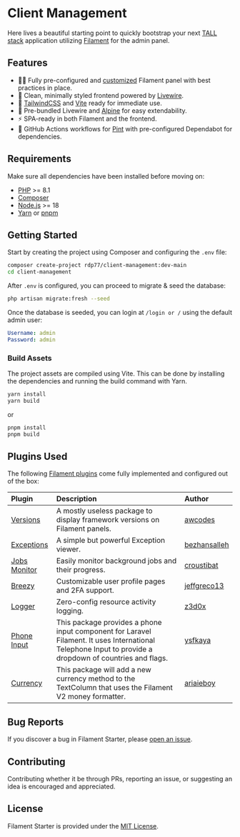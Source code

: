 # Client Management

Here lives a beautiful starting point to quickly bootstrap your next [TALL stack](https://tallstack.dev/) application
utilizing [Filament](https://filamentphp.com/) for the admin panel.

## Features

- 🧑‍💻 Fully pre-configured and [customized](#plugins-used) Filament panel with best practices in place.
- 🎨 Clean, minimally styled frontend powered by [Livewire](https://livewire.laravel.com/).
- 💄 [TailwindCSS](https://tailwindcss.com/) and [Vite](https://vitejs.dev/) ready for immediate use.
- 👷 Pre-bundled Livewire and [Alpine](https://alpinejs.dev/) for easy extendability.
- ⚡️ SPA-ready in both Filament and the frontend.
- 🔨 GitHub Actions workflows for [Pint](https://github.com/laravel/pint) with pre-configured Dependabot for
  dependencies.

## Requirements

Make sure all dependencies have been installed before moving on:

- [PHP](https://secure.php.net/manual/en/install.php) >= 8.1
- [Composer](https://getcomposer.org/download/)
- [Node.js](http://nodejs.org/) >= 18
- [Yarn](https://yarnpkg.com/en/docs/install) or [pnpm](https://pnpm.io/installation)

## Getting Started

Start by creating the project using Composer and configuring the `.env` file:

```sh
composer create-project rdp77/client-management:dev-main
cd client-management
```

After `.env` is configured, you can proceed to migrate & seed the database:

```sh
php artisan migrate:fresh --seed
```

Once the database is seeded, you can login at `/login or /` using the default admin user:

```yaml
Username: admin
Password: admin
```

### Build Assets

The project assets are compiled using Vite. This can be done by installing the dependencies and running the build
command with Yarn.

```sh
yarn install
yarn build
```

or

```sh
pnpm install
pnpm build
```

## Plugins Used

The following [Filament plugins](https://filamentphp.com/plugins) come fully implemented and configured out of the box:

| **Plugin**                                                          | **Description**                                                            | **Author**                                      |
|:--------------------------------------------------------------------|:---------------------------------------------------------------------------|:------------------------------------------------|
| [Versions](https://github.com/awcodes/filament-versions)            | A mostly useless package to display framework versions on Filament panels. | [awcodes](https://github.com/awcodes)           |
| [Exceptions](https://github.com/bezhansalleh/filament-exceptions)   | A simple but powerful Exception viewer.                                    | [bezhansalleh](https://github.com/bezhansalleh) |
| [Jobs Monitor](https://github.com/croustibat/filament-jobs-monitor) | Easily monitor background jobs and their progress.                         | [croustibat](https://github.com/croustibat)     |
| [Breezy](https://github.com/jeffgreco13/filament-breezy)            | Customizable user profile pages and 2FA support.                           | [jeffgreco13](https://github.com/jeffgreco13)   |
| [Logger](https://github.com/z3d0x/filament-logger)                  | Zero-config resource activity logging.                                     | [z3d0x](https://github.com/z3d0x)               |
| [Phone Input](https://github.com/ysfkaya/filament-phone-input)      | This package provides a phone input component for Laravel Filament. It uses International Telephone Input to provide a dropdown of countries and flags.                                     | [ysfkaya](https://github.com/ysfkaya/)               |
| [Currency](https://github.com/ariaieboy/filament-currency)         | This package will add a new currency method to the TextColumn that uses the Filament V2 money formatter.                                     | [ariaieboy](https://github.com/ariaieboy)               |

## Bug Reports

If you discover a bug in Filament Starter, please [open an issue](https://github.com/rdp77/client-management/issues).

## Contributing

Contributing whether it be through PRs, reporting an issue, or suggesting an idea is encouraged and appreciated.

## License

Filament Starter is provided under the [MIT License](LICENSE.md).
